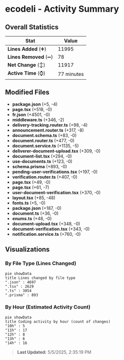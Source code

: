 # ecodeli - Activity Summary 

## Overall Statistics

| Stat                   | Value                                                             |
| ---------------------- | ----------------------------------------------------------------- |
| **Lines Added** (➕)   | 11995                                          |
| **Lines Removed** (➖) | 78                                        |
| **Net Change** (↕)    | 11917                |
| **Active Time** (⌚)   | 77 minutes |


## Modified Files
- **package.json** (+5, -4)
- **page.tsx** (+518, -0)
- **fr.json** (+4501, -0)
- **middleware.ts** (+346, -2)
- **delivery-tracking.router.ts** (+98, -4)
- **announcement.router.ts** (+317, -8)
- **document.schema.ts** (+83, -0)
- **document.router.ts** (+477, -0)
- **document.service.ts** (+1135, -5)
- **deliverer-document-upload.tsx** (+309, -0)
- **document-list.tsx** (+294, -0)
- **use-documents.ts** (+123, -0)
- **schema.prisma** (+893, -0)
- **pending-user-verifications.tsx** (+197, -0)
- **verification.router.ts** (+407, -0)
- **page.tsx** (+49, -0)
- **page.tsx** (+61, -7)
- **user-document-verification.tsx** (+370, -0)
- **layout.tsx** (+85, -48)
- **fonts.ts** (+5, -0)
- **package.json** (+187, -0)
- **document.ts** (+36, -0)
- **enums.ts** (+48, -0)
- **document-upload.tsx** (+348, -0)
- **document-verification.tsx** (+343, -0)
- **notification.service.ts** (+760, -0)

## Visualizations

### By File Type (Lines Changed)

```mermaid
pie showData
title Lines changed by file type
".json" : 4697
".tsx" : 2629
".ts" : 3854
".prisma" : 893
```

### By Hour (Estimated Activity Count)

```mermaid
pie showData
title Coding activity by hour (count of changes)
"10h" : 5
"11h" : 17
"12h" : 8
"13h" : 6
"14h" : 16
```


> **Last Updated:** 5/5/2025, 2:35:19 PM